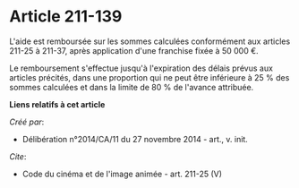 # Article 211-139

L'aide est remboursée sur les sommes calculées conformément aux articles 211-25 à 211-37, après application d'une franchise
fixée à 50 000 €. 

Le remboursement s'effectue jusqu'à l'expiration des délais prévus aux articles précités, dans une proportion qui ne peut
être inférieure à 25 % des sommes calculées et dans la limite de 80 % de l'avance attribuée.

**Liens relatifs à cet article**

_Créé par_:

  - Délibération n°2014/CA/11 du 27 novembre 2014 - art., v. init.

_Cite_:

  - Code du cinéma et de l'image animée - art. 211-25 (V)
